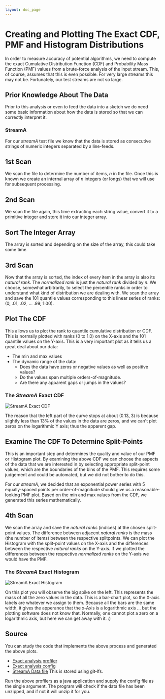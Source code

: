 ```yaml
---
layout: doc_page
---
```


# Creating and Plotting The Exact CDF, PMF and Histogram Distributions

In order to measure accuracy of potential algorithms, we need to compute the exact Cumulative Distribution Function (CDF) and Probability Mass Function (PMF) values 
from a brute-force analysis of the input stream.
This, of course, assumes that this is even possible. For very large streams this may not be.
Fortunately, our test streams are not so large.

## Prior Knowledge About The Data
Prior to this analysis or even to feed the data into a sketch we do need some basic information about how the data is stored so that we can correctly interpret it.

### StreamA
For our *streamA* test file we know that the data is stored as consecutive strings of numeric integers separated by a line-feeds.

## 1st Scan
We scan the file to determine the number of items, <i>n</i> in the file. 
Once this is known we create an internal array of <i>n</i> integers (or longs) that we will use for subsequent processing.

## 2nd Scan
We scan the file again, this time extracting each string value, convert it to a primitive integer and store it into our integer array.

## Sort The Integer Array
The array is sorted and depending on the size of the array, this could take some time.

## 3rd Scan
Now that the array is sorted, the index of every item in the array is also its *natural rank*. 
The *normalized rank* is just the *natural rank* divided by *n*.
We choose, somewhat arbitrarily, to select the percentile ranks in order to understand what kind of distribution we are dealing with.
We scan the array and save the 101 quantile values corresponding to this linear series of ranks: (0, .01, .02, ... .99, 1.00).

## Plot The CDF
This allows us to plot the rank to quantile cumulative distribution or CDF. 
This is normally plotted with ranks (0 to 1.0) on the X-axis and the 101 quantile values on the Y-axis.
This is a very important plot as it tells us a great deal about our data:
* The min and max values
* The dynamic range of the data:
  * Does the data have zeros or negative values as well as positive values?
  * Do the values span multiple orders-of-magnitude.
  * Are there any apparent gaps or jumps in the values?

### The <i>StreamA</i> Exact CDF

<img class="doc-img-full" src="{{site.docs_img_dir}}/quantiles/StreamA_ExactCDF.png" alt="StreamA Exact CDF" />

The reason that the left part of the curve stops at about (0.13, 3) is because slightly less than 13% of the values in the data are zeros, and we can't plot zeros on the logarithmic Y axis; thus the apparent gap.

## Examine The CDF To Determine Split-Points 
This is an important step and determines the quality and value of our PMF or Histogram plot. 
By examining the above CDF we can choose the aspects of the data that we are interested in by selecting appropriate split-point values, which are the boundaries of the bins of the PMF.
This requires some judgement and could be automated, but we did not bother to do this. 

For our *streamA*, we decided that an exponential power series with 5 equally-spaced points per order-of-magnitude should give us a reasonable-looking PMF plot.
Based on the min and max values from the CDF, we generated this series mathematically.

## 4th Scan
We scan the array and save the *natural ranks* (indices) at the chosen split-point values. 
The difference between adjacent *natural ranks* is the mass (the number of items) between the respective splitpoints.
We can plot the Histogram with the split-point values on the X-axis and the differences between the respective *natural ranks* on the Y-axis.
If we plotted the differences between the respective *normalized ranks* on the Y-axis we would have the PMF.

### The <i>StreamA</i> Exact Histogram

<img class="doc-img-full" src="{{site.docs_img_dir}}/quantiles/StreamA_ExactHistogram.png" alt="StreamA Exact Histogram" />

On this plot you will observe the big spike on the left. This represents the mass of all the zero values in the data. This is a bar-chart plot, so the X-axis labels are whatever we assign to them. Because all the bars are the same width, it gives the apperance that the x-Axis is a logarithmic axis ... but the plotting software does not know that.  Normally, one cannot plot a zero on a logarithmic axis, but here we can get away with it. :)

## Source
You can study the code that implements the above process and generated the above plots.

* [Exact analysis profiler](https://github.com/DataSketches/characterization/blob/master/src/main/java/com/yahoo/sketches/characterization/quantiles/ExactStreamAProfile.java)
* [Exact analysis config](https://github.com/DataSketches/characterization/blob/master/src/main/resources/quantiles/ExactStreamAJob.conf)
* [StreamA Data file](https://github.com/DataSketches/characterization/blob/master/streamA.txt.zip) This is stored using git-lfs.

Run the above profilers as a java application and supply the config file as the single argument. The program will check if the data file has been unzipped, and if not it will unzip it for you. 

